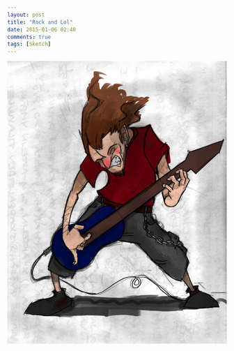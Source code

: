 ```yaml
---
layout: post
title: "Rock and Lol"
date: 2015-01-06 02:40
comments: true
tags: [Sketch]
---
```

![Guitarist](/assets/guitarist2.jpg)
